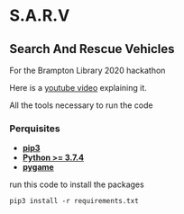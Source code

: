 # S.A.R.V
## Search And Rescue Vehicles
For the Brampton Library 2020 hackathon

Here is a [youtube video](https://youtu.be/C8DSLn3rEtk) explaining it.

All the tools necessary to run the code

### Perquisites

- [__pip3__](https://pip.pypa.io/en/stable/)
- [__Python >= 3.7.4__](https://www.python.org)
- [__pygame__](https://openchttps://www.pygame.org/news)


run this code to install the packages
```
pip3 install -r requirements.txt
```
